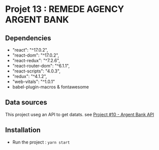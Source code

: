 # Projet 13 : REMEDE AGENCY ARGENT BANK


## Dependencies

-    "react": "^17.0.2",
-    "react-dom": "^17.0.2",
-    "react-redux": "^7.2.6",
-    "react-router-dom": "^6.1.1",
-    "react-scripts": "4.0.3",
-    "redux": "^4.1.2",
-    "web-vitals": "^1.0.1"
-    babel-plugin-macros & fontawesome
## Data sources
This project useg an API to get datats. see
[Project #10 - Argent Bank API](https://github.com/OpenClassrooms-Student-Center/Project-10-Bank-API)


## Installation

- Run the project :
`yarn start`
